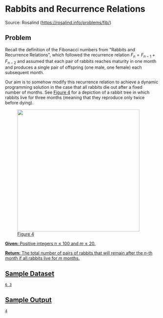 
Rabbits and Recurrence Relations
================================

Source: Rosalind (https://rosalind.info/problems/fib/)

Problem
-------

Recall the definition of the Fibonacci numbers from "Rabbits and Recurrence Relations", which followed the recurrence relation $F_{n} = F_{n−1} + F_{n−2}$ and assumed that each pair of rabbits reaches maturity in one month and produces a single pair of offspring (one male, one female) each subsequent month.

Our aim is to somehow modify this recurrence relation to achieve a dynamic programming solution in the case that all rabbits die out after a fixed number of months. See [Figure 4](https://rosalind.info/media/problems/fibd/mortal_rabbit_tree.png) for a depiction of a rabbit tree in which rabbits live for three months (meaning that they reproduce only twice before dying).


<figure>
<a href="https://rosalind.info/media/problems/fibd/mortal_rabbit_tree.png"><img src="https://rosalind.info/media/problems/fibd/mortal_rabbit_tree.png" width=400>
<figcaption>Figure 4</figcaption>
</figure>


**Given:** Positive integers $n \leq 100$ and $m \leq 20$.

**Return:** The total number of pairs of rabbits that will remain after the $n$-th month if all rabbits live for $m$ months.


Sample Dataset
--------------
```
6 3
```

Sample Output
-------------
```
4
```
